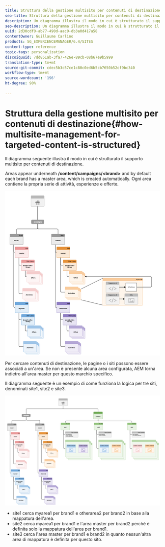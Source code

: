 ```yaml
---
title: Struttura della gestione multisito per contenuti di destinazione
seo-title: Struttura della gestione multisito per contenuti di destinazione
description: Un diagramma illustra il modo in cui è strutturato il supporto multisito per contenuti di destinazione
seo-description: Un diagramma illustra il modo in cui è strutturato il supporto multisito per contenuti di destinazione
uuid: 2d30cdf0-ab77-490d-aac0-db3a0d417a58
contentOwner: Guillaume Carlino
products: SG_EXPERIENCEMANAGER/6.4/SITES
content-type: reference
topic-tags: personalization
discoiquuid: 7dd851ab-3fa7-426e-89cb-08b67e9b5999
translation-type: tm+mt
source-git-commit: cdec5b3c57ce1c80c0ed6b5cb7650b52cf9bc340
workflow-type: tm+mt
source-wordcount: '196'
ht-degree: 90%

---
```



# Struttura della gestione multisito per contenuti di destinazione{#how-multisite-management-for-targeted-content-is-structured}

Il diagramma seguente illustra il modo in cui è strutturato il supporto multisito per contenuti di destinazione.

Areas appear underneath **/content/campaigns/&lt;brand>** and by default each brand has a master area, which is created automatically. Ogni area contiene la propria serie di attività, esperienze e offerte.

![chlimage_1-268](assets/chlimage_1-268.png)

Per cercare contenuti di destinazione, le pagine o i siti possono essere associati a un&#39;area. Se non è presente alcuna area configurata, AEM torna indietro all&#39;area master per questo marchio specifico.

Il diagramma seguente è un esempio di come funziona la logica per tre siti, denominati site1, site2 e site3.

![chlimage_1-269](assets/chlimage_1-269.png)

* site1 cerca myarea1 per brand1 e otherarea2 per brand2 in base alla mappatura dell&#39;area.
* site2 cerca myarea1 per brand1 e l&#39;area master per brand2 perché è definita solo la mappatura dell&#39;area per brand1.
* site3 cerca l&#39;area master per brand1 e brand2 in quanto nessun&#39;altra area di mappatura è definita per questo sito.

